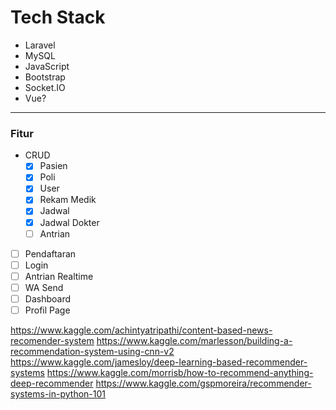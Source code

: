 # Tech Stack

- Laravel
- MySQL
- JavaScript
- Bootstrap
- Socket.IO
- Vue?
--------------------

### Fitur
- CRUD
  - [x] Pasien
  - [x] Poli
  - [x] User
  - [x] Rekam Medik
  - [x] Jadwal
  - [x] Jadwal Dokter
  - [ ] Antrian
- [ ] Pendaftaran
- [ ] Login
- [ ] Antrian Realtime
- [ ] WA Send
- [ ] Dashboard
- [ ] Profil Page

https://www.kaggle.com/achintyatripathi/content-based-news-recomender-system
https://www.kaggle.com/marlesson/building-a-recommendation-system-using-cnn-v2
https://www.kaggle.com/jamesloy/deep-learning-based-recommender-systems
https://www.kaggle.com/morrisb/how-to-recommend-anything-deep-recommender
https://www.kaggle.com/gspmoreira/recommender-systems-in-python-101


